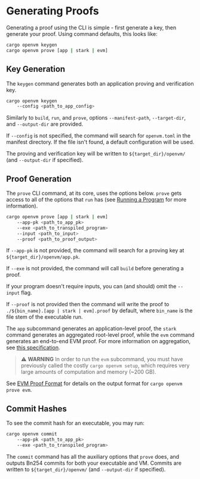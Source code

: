 # Generating Proofs

Generating a proof using the CLI is simple - first generate a key, then generate your proof. Using command defaults, this looks like:

```bash
cargo openvm keygen
cargo openvm prove [app | stark | evm]
```

## Key Generation

The `keygen` command generates both an application proving and verification key.

```bash
cargo openvm keygen
    --config <path_to_app_config>
```

Similarly to `build`, `run`, and `prove`, options `--manifest-path`, `--target-dir`, and `--output-dir` are provided.

If `--config` is not specified, the command will search for `openvm.toml` in the manifest directory. If the file isn't found, a default configuration will be used.

The proving and verification key will be written to `${target_dir}/openvm/` (and `--output-dir` if specified).

## Proof Generation

The `prove` CLI command, at its core, uses the options below. `prove` gets access to all of the options that `run` has (see [Running a Program](../writing-apps/run.md) for more information).

```bash
cargo openvm prove [app | stark | evm]
    --app-pk <path_to_app_pk>
    --exe <path_to_transpiled_program>
    --input <path_to_input>
    --proof <path_to_proof_output>
```

If `--app-pk` is not provided, the command will search for a proving key at `${target_dir}/openvm/app.pk`.

If `--exe` is not provided, the command will call `build` before generating a proof.

If your program doesn't require inputs, you can (and should) omit the `--input` flag.

If `--proof` is not provided then the command will write the proof to `./${bin_name}.[app | stark | evm].proof` by default, where `bin_name` is the file stem of the executable run.

The `app` subcommand generates an application-level proof, the `stark` command generates an aggregated root-level proof, while the `evm` command generates an end-to-end EVM proof. For more information on aggregation, see [this specification](https://github.com/openvm-org/openvm/blob/bf8df90b13f4e80bb76dbb71f255a12154c84838/docs/specs/continuations.md).

> ⚠️ **WARNING**
> In order to run the `evm` subcommand, you must have previously called the costly `cargo openvm setup`, which requires very large amounts of computation and memory (~200 GB).

See [EVM Proof Format](./verify.md#evm-proof-json-format) for details on the output format for `cargo openvm prove evm`.

## Commit Hashes

To see the commit hash for an executable, you may run:

```bash
cargo openvm commit
    --app-pk <path_to_app_pk>
    --exe <path_to_transpiled_program>
```

The `commit` command has all the auxiliary options that `prove` does, and outputs Bn254 commits for both your executable and VM. Commits are written to `${target_dir}/openvm/` (and `--output-dir` if specified).
